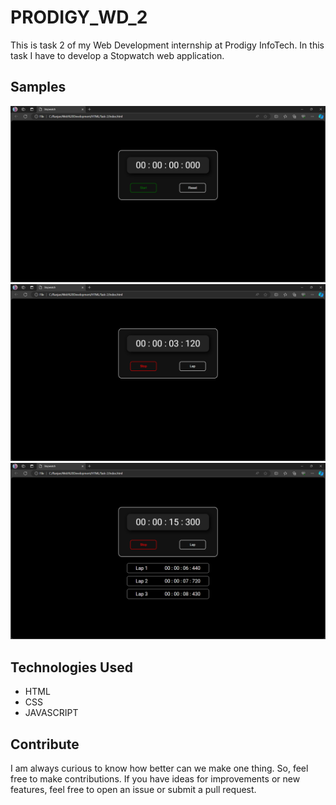 <h1>PRODIGY_WD_2</h1>
<p>This is task 2 of my Web Development internship at Prodigy InfoTech. In this task I have to develop a Stopwatch web application.</p>
<h2>Samples</h2>
<img src="Sample-1.png">
<img src="Sample-2.png">
<img src="Sample-3.png">
<h2>Technologies Used</h2>
<ul>
  <li>HTML</li>
  <li>CSS</li>
  <li>JAVASCRIPT</li>
</ul>
<h2>Contribute</h2>
<p>I am always curious to know how better can we make one thing. So, feel free to make contributions. If you have ideas for improvements or new features, feel free to open an issue or submit a pull request.</p>
